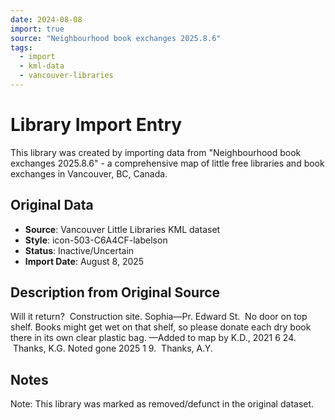 ```yaml
---
date: 2024-08-08
import: true
source: "Neighbourhood book exchanges 2025.8.6"
tags:
  - import
  - kml-data
  - vancouver-libraries
---
```


# Library Import Entry

This library was created by importing data from "Neighbourhood book exchanges 2025.8.6" - a comprehensive map of little free libraries and book exchanges in Vancouver, BC, Canada.

## Original Data

- **Source**: Vancouver Little Libraries KML dataset
- **Style**: icon-503-C6A4CF-labelson
- **Status**: Inactive/Uncertain
- **Import Date**: August 8, 2025

## Description from Original Source

Will it return?  Construction site.
Sophia—Pr. Edward St.  No door on top shelf. Books might get wet on that shelf, so please donate each dry book there in its own clear plastic bag.
—Added to map by K.D., 2021 6 24.  Thanks, K.G.
Noted gone 2025 1 9.  Thanks, A.Y.



## Notes

Note: This library was marked as removed/defunct in the original dataset.
